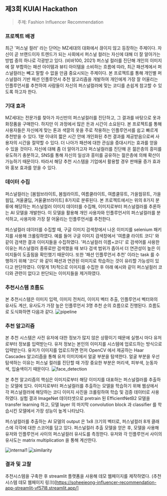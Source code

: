 ## 제3회 KUIAI Hackathon
> 주제: Fashion Influencer Recommendation

### 프로젝트 배경
최근 '퍼스널 컬러' 라는 단어는 MZ세대의 대화에서 끊이지 않고 등장하는 주제이다.
자신이 곧 브랜드이자 트렌드가 되는 사회에서 퍼스널 컬러는 자신에 대해 더 잘 알아가는 방법 중의 하나로 각광받고 있다. (비바100, 2021)
퍼스널 컬러를 진단해 개인의 이미지에 잘 부합하는 패션 아이템과 뷰티 아이템을 소비하는 흐름에 따라, 최근 패션계에서 퍼스널컬러는 빼고 말할 수 없을 만큼 중요시되는 주제이다.
본 프로젝트를 통해 개인별 퍼스널컬러 기반 패션 인플루언서 추천 알고리즘을 개발하여 개인에게 가장 잘 어울리는 인플루언서를 추천하여 사람들이 자신의 퍼스널컬러에 맞는 코디를 손쉽게 참고할 수 있도록 하고자 한다.

### 기대 효과
MZ세대는 전문가를 찾아가 자신만의 퍼스널컬러를 진단하고, 그 결과를 바탕으로 옷과 화장품을 구매한다. 하지만 이 과정에서 많은 돈과 시간이 소요된다. 본 프로젝트를 통해 사용자들은 자신에게 맞는 톤과 색깔의 옷을 주로 착용하는 인플루언서를 쉽고 빠르게 추천받을 수 있다. 1분 이내의 짧은 시간 안에 개인화된 추천 결과를 제공받음으로써 사용자의 시간을 절약할 수 있다.
더 나아가 패션에 대한 관심을 증대시키는 효과를 얻을 수 있을 것이다. 자신에 대해 좀 더 알아가고자 퍼스널컬러를 진단해 온 젊은층의 흥미를 유도하기 충분하고, SNS를 통해 자신의 일상과 흥미를 공유하는 젊은층에 의해 확산이 가능하기 때문이다. 따라서 해당 추천 시스템을 기업에서 활용할 경우 판매율 증가 효과와 홍보 효과를 얻을 수 있다.

### 데이터 수집
퍼스널컬러는 [봄웜브라이트, 봄웜라이트, 여름쿨라이트, 여름쿨뮤트, 가을웜뮤트, 가을웜딥, 겨울쿨딥, 겨울쿨브라이트] 8가지로 분류된다. 본 프로젝트에서는 위의 8가지 분류에 해당하는 퍼스널컬러 이미지 데이터를 수집해, 이미지로부터 퍼스널컬러를 추론하는 AI 모델을 개발한다. 이 모델을 활용해 개인 사용자와 인플루언서의 퍼스널컬러를 분석하고, 사용자와 가장 잘 어울리는 인플루언서를 추천한다.

퍼스널컬러 데이터를 수집할 때, 구글 이미지 검색창에서 나온 이미지를 selenium 패키지를 사용해 크롤링하였다. 예를 들어 구글 이미지 검색창에서 '여름쿨 라이트 코디' 와 같이 검색한 결과 이미지들을 수집하였다. '퍼스널컬러 이름+코디' 로 검색어를 사용한 이유는 퍼스널컬러 종류로만 검색했을 때 보다 검색 범위가 좁아서 더 연관성이 높은 이미지들이 도출됨을 확인했기 때문이다. 또한 '패션 인플루언서 추천' 이라는 task 를 수행하기 위해 '코디' 와 같이 패션과 연관된 이미지로 학습하는 것이 유리할 가능성이 있다고 판단하였다. 이렇게 1차적으로 이미지를 수집한 후 아래 예시와 같이 퍼스널컬러 코디와 관련이 없다고 판단되는 이미지들을 제거하였다.

### 추천시스템 흐름도
본 추천시스템은 이미지 입력, 이미지 전처리, 이미지 벡터 추출, 인플루언서 벡터와의 유사도 계산, 유사도가 가장 높은 인플루언서 3명 추천 순의 흐름으로 진행된다. 흐름도로 도식화하면 다음과 같다.
![pipeline](https://user-images.githubusercontent.com/44287798/215034049-79b75e45-982e-4c7d-9b60-f017d1d737dc.PNG)


### 추천 알고리즘
본 추천 시스템은 사전 유저에 대한 정보가 많지 않은 상황이기 때문에 실행시 마다 유저로부터 정보를 입력받는다. 유저 정보는 본인의 이미지를 시스템에 업로드하는 방식으로 입력받는다.
유저가 이미지를 업로드하면 먼저 OpenCV 에서 제공하는 Haar Cascades 알고리즘을 통해 유저 이미지에서 얼굴 부분을 탐색한다. 얼굴 부분을 우선 탐색하는 이유는 퍼스널 컬러를 진단할 때 가장 중요한 부분은 머리색, 피부색, 눈동자색, 입술색이기 때문이다.
![face_detection](https://user-images.githubusercontent.com/44287798/215033371-51b647e4-374c-4b09-973f-cefe5c2bafce.PNG)


본 추천 알고리즘의 핵심은 이미지로부터 해당 이미지를 대표하는 퍼스널컬러를 추출하는 모델에 있다. 이미지로부터 퍼스널컬러를 추출하는 모델을 학습하기 위해 웹상에서 각 퍼스널컬러에 해당하는 코디 이미지 사진을 크롤링하여 학습 및 검증 데이터로 사용하였다. 실험 결과 ImageNet 데이터셋으로 pretrain 된 EfficientNetB2 모델을 transfer learning 하고, 모델 layer 의 마지막 convolution block 과 classifier 를 학습시킨 모델에서 가장 성능이 높게 나타났다.

퍼스널컬러를 추출하는 AI 모델의 output 은 1x8 크기의 벡터로, 퍼스널컬러 8개 클래스에 각각에 대한 스코어를 담고 있다. 퍼스널컬러 추출 모델을 얻은 후, 모델을 사용해 유저와 인플루언서 사이의 퍼스널컬러 유사도를 측정한다. 유저와 각 인플루언서 사이의 유사도는 matrix multiplication 을 통해 계산한다.

![internal1](https://user-images.githubusercontent.com/44287798/215033644-5659eaac-d446-4ddb-ab16-928148952e8c.PNG)
![similarity](https://user-images.githubusercontent.com/44287798/215033659-0e188d6a-860a-49e9-8777-4883f09aa51a.PNG)

### 결과 및 고찰
추천시스템을 구축한 후 streamlit 플랫폼을 사용해 데모 웹페이지를 제작하였다. (추천시스템 데모 웹페이지 링크)[https://soheejeong-influencer-recommendation-app-streamlit-vf57l8.streamlit.app/]



